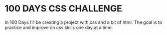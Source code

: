 # 100 DAYS CSS CHALLENGE 

In 100 Days I'll be creating a project with css and a bit of html. The goal is to practice and improve on css skills one day at a time.


